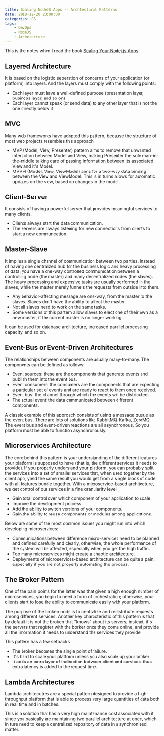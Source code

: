 ```yaml
---
title: Scaling NodeJS Apps -- Archtectural Patterns
date: 2018-12-20 23:00:00
categories: CS
tags:
	- DevOps
	- NodeJS
	- Archetecture
---
```


This is the notes when I read the book [Scaling Your Nodej.js Apps](https://www.apress.com/de/book/9781484239902).


## Layered Architecture

It is based on the logistic seperation of concerns of your application (or platform) into layers. And the layers must comply with the following points:

* Each layer must have a well-defined purpose (presentation layer, business layer, and so on)
* Each layer cannot speak (or send data) to any other layer that is not the one directly below it

## MVC

Many web frameworks have adopted this pattern, because the structure of most web projects resembles this approach. 

* MVP (Model, View, Presenter) pattern aims to remove that unwanted interaction between Model and View, making Presenter the sole man-in-the-middle talking care of passing information between its associated View and it's Model.
* MVVM (Model, View, ViewModel) aims for a two-way data binding between the View and ViewModel. This is in turns allows for automatic updates on the view, based on changes in the model.

## Client-Server

It consists of having a powerful server that provides meaningful services to many clients.

* Clients always start the data communication.
* The servers are always listening for new connections from clients to start a new communcation.

## Master-Slave

It implies a single channel of communication between two parties. Instead of having one centralized hub for the business logic and heavy processing of data, you have a one-way controlled communication between a controlling node (the master) and many decentralized nodes (the slaves). The heavy processing and expensive tasks are usually performed in the slaves, while the master merely funnels the requests from outside into them. 

* Any behavior-affecting message are one-way, from the master to the slaves. Slaves don't have the ability to affect the master.
* Not all slaves need to work on the same tasks.
* Some versions of this partern allow slaves to elect one of their own as a new master, if the current master is no longer working.

It can be used for database architecture, increased parallel processing capacity, and so on.

## Event-Bus or Event-Driven Architectures

The relationships between components are usually many-to-many. The components can be defined as follows:

* Event sources: these are the components that generate events and publish them into the event bus.
* Event consumers: the consumers are the components that are expecting a particular set of events and are ready to react to them once received.
* Event bus: the channel through which the events will be districuted.
* The actual event: the data cummunicated between different components.

A classic example of this approach consists of using a message queue as the event bus. There are lots of solutions like RabbitMQ, Kafka, ZeroMQ. The event bus and event-driven reactions are all asynchronous. So you platform must be able to function asynchronously.

## Microservices Architecture

The core behind this pattern is your understanding of the different features your platform is supposed to have (that is, the different services it needs to provide). If you properly understand your platform, you can probably split the services into a set of smaller services that, when used together by the client app, yield the same result you would get from a single block of code with all features bundle together. With a microservice-based architecture, we get control of our services in a fine granularity level.

* Gain total control over which component of your application to scale.
* Improve the development process.
* Add the ability to switch versions of your components.
* Gain the ability to reuse components or modules among applications.

Below are some of the most common issues you might run into which developing microservices:

* Communications between difference micro-services need to be planned and defined carefully and clearly, otherwise, the whole performance of the system will be affected, especially when you get the high traffic.
* Too many microservices might create a chaotic architecture.
* Deployments of microservices-based architecture can be quite a pain, especially if you are not properly automating the process.

## The Broker Pattern

One of the pain points for the latter was that given a high enough number of microservices, you begin to need a form of orchestration; otherwise, your clients start to lose the ability to communicate easily with your platform.

The purpose of the broken node is to centralize and redistribute requests among different services. Another key characteristic of this pattern is that by default it is not the broken that "knows" about its servers; instead, it's the servers that register with the borker once they come online, and provide all the information it needs to understand the services they provide.

This pattern has a few setbacks:
* The broker becomes the single point of failure.
* It's hard to scale your platform unless you also scale up your broker
* It adds an extra layer of indirection between client and services; thus extra latency is added to the request time.

## Lambda Architectures

Lambda architecutres are a special pattern designed to provide a high-throughput platform that is able to process very large quantities of data both in real time and in batches.

This is a solution that has a very high maintenance cost associated with it since you basically are maintaining two parallel architecture at once, which in ture need to keep a centralized repository of data in a synchronized matter.